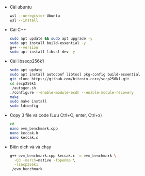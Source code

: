 
- Cài ubuntu
   ```bash
   wsl --unregister Ubuntu
   wsl --install
   ```

- Cài C++
   ```bash
   sudo apt update && sudo apt upgrade -y
   sudo apt install build-essential -y
   g++ --version
   sudo apt install libssl-dev -y
   ```

- Cài libsecp256k1
   ```bash
   sudo apt update
   sudo apt install autoconf libtool pkg-config build-essential
   git clone https://github.com/bitcoin-core/secp256k1.git
   cd secp256k1
   ./autogen.sh
   ./configure --enable-module-ecdh --enable-module-recovery
   make
   sudo make install
   sudo ldconfig
   ```
   
- Copy 3 file và code (Lưu Ctrl+O, enter, Ctrl+x)
   ```bash
   cd
   nano evm_benchmark.cpp
   nano keccak.h
   nano keccak.c
   ```
  
- Biên dịch và và chạy 
   ```bash
   g++ evm_benchmark.cpp keccak.c -o evm_benchmark \
     -O3 -march=native -fopenmp \
     -lsecp256k1
  ./evm_benchmark
   ```
  
  
